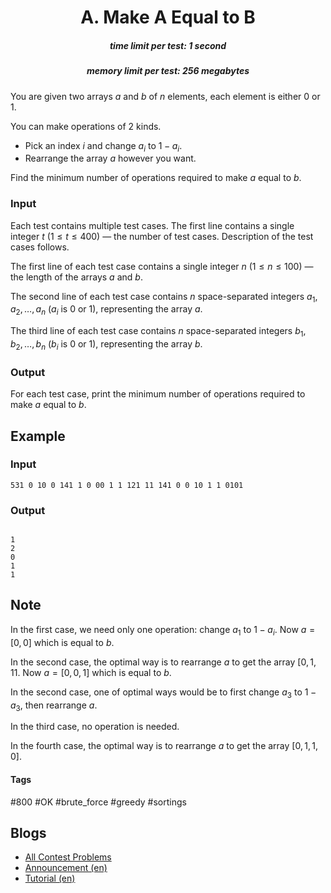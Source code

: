 <h1 style='text-align: center;'> A. Make A Equal to B</h1>

<h5 style='text-align: center;'>time limit per test: 1 second</h5>
<h5 style='text-align: center;'>memory limit per test: 256 megabytes</h5>

You are given two arrays $a$ and $b$ of $n$ elements, each element is either $0$ or $1$.

You can make operations of $2$ kinds. 

* Pick an index $i$ and change $a_i$ to $1-a_i$.
* Rearrange the array $a$ however you want.

Find the minimum number of operations required to make $a$ equal to $b$.

### Input

Each test contains multiple test cases. The first line contains a single integer $t$ ($1 \leq t \leq 400$) — the number of test cases. Description of the test cases follows.

The first line of each test case contains a single integer $n$ ($1 \leq n \leq 100$) — the length of the arrays $a$ and $b$.

The second line of each test case contains $n$ space-separated integers $a_1,a_2,\ldots,a_n$ ($a_i$ is $0$ or $1$), representing the array $a$.

The third line of each test case contains $n$ space-separated integers $b_1,b_2,\ldots,b_n$ ($b_i$ is $0$ or $1$), representing the array $b$.

### Output

For each test case, print the minimum number of operations required to make $a$ equal to $b$.

## Example

### Input


```text
531 0 10 0 141 1 0 00 1 1 121 11 141 0 0 10 1 1 0101
```
### Output

```text

1
2
0
1
1

```
## Note

In the first case, we need only one operation: change $a_1$ to $1-a_i$. Now $a = [0, 0]$ which is equal to $b$.

In the second case, the optimal way is to rearrange $a$ to get the array $[0, 1, 11$. Now $a = [0, 0, 1]$ which is equal to $b$.

In the second case, one of optimal ways would be to first change $a_3$ to $1 - a_3$, then rearrange $a$.

In the third case, no operation is needed.

In the fourth case, the optimal way is to rearrange $a$ to get the array $[0, 1, 1, 0]$.



#### Tags 

#800 #OK #brute_force #greedy #sortings 

## Blogs
- [All Contest Problems](../Codeforces_Round_825_(Div._2).md)
- [Announcement (en)](../blogs/Announcement_(en).md)
- [Tutorial (en)](../blogs/Tutorial_(en).md)
